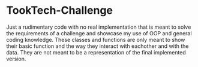 # TookTech-Challenge
Just a rudimentary code with no real implementation that is meant to solve the requirements of a challenge and showcase my use of OOP and general coding knowledge.
These classes and functions are only meant to show their basic function and the way they interact with eachother and with the data.
They are not meant to be a representation of the final implemented version. 

